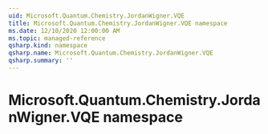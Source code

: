```yaml
---
uid: Microsoft.Quantum.Chemistry.JordanWigner.VQE
title: Microsoft.Quantum.Chemistry.JordanWigner.VQE namespace
ms.date: 12/10/2020 12:00:00 AM
ms.topic: managed-reference
qsharp.kind: namespace
qsharp.name: Microsoft.Quantum.Chemistry.JordanWigner.VQE
qsharp.summary: ''
---
```


# Microsoft.Quantum.Chemistry.JordanWigner.VQE namespace



